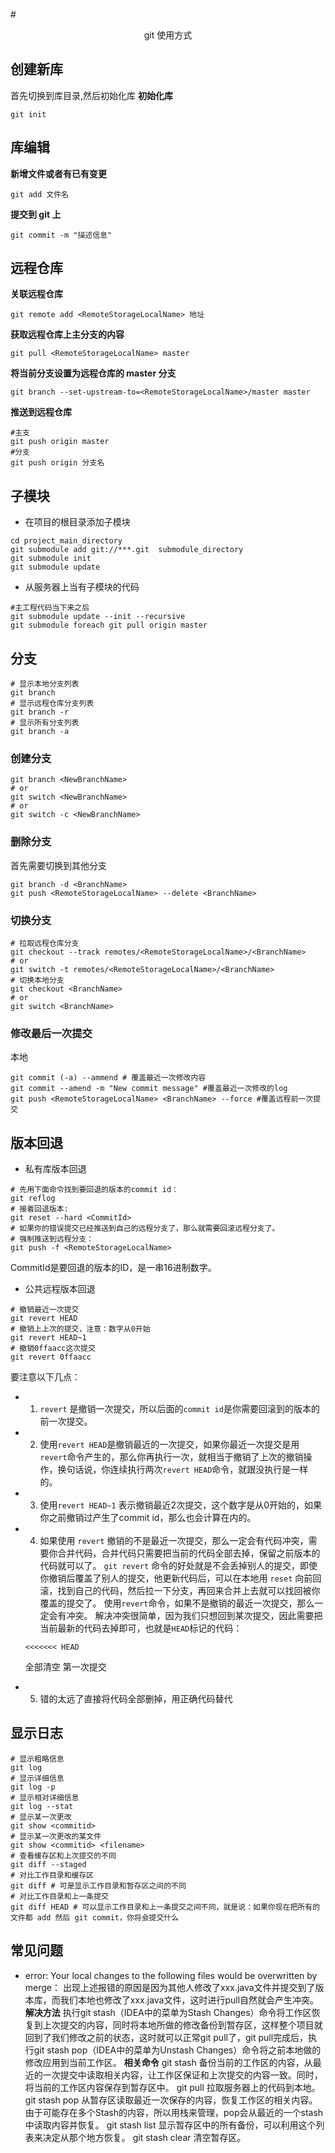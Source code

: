 <!-- @import "my-style.less" -->

#<center>git 使用方式</center>

## 创建新库

首先切换到库目录,然后初始化库
**初始化库**

```shell
git init
```

## 库编辑

**新增文件或者有已有变更**

```shell
git add 文件名
```

**提交到 git 上**

```shell
git commit -m "描述信息"
```

## 远程仓库

**关联远程仓库**

```shell
git remote add <RemoteStorageLocalName> 地址
```

**获取远程仓库上主分支的内容**

```shell
git pull <RemoteStorageLocalName> master
```

**将当前分支设置为远程仓库的 master 分支**

```shell
git branch --set-upstream-to=<RemoteStorageLocalName>/master master
```

**推送到远程仓库**

```shell
#主支
git push origin master
#分支
git push origin 分支名
```

## 子模块

- 在项目的根目录添加子模块

```shell
cd project_main_directory
git submodule add git://***.git  submodule_directory
git submodule init
git submodule update
```

- 从服务器上当有子模块的代码

```shell
#主工程代码当下来之后
git submodule update --init --recursive
git submodule foreach git pull origin master
```

## 分支
```shell
# 显示本地分支列表
git branch
# 显示远程仓库分支列表
git branch -r
# 显示所有分支列表
git branch -a
```
### 创建分支
```shell
git branch <NewBranchName>
# or
git switch <NewBranchName>
# or
git switch -c <NewBranchName>
```
### 删除分支
首先需要切换到其他分支
```shell
git branch -d <BranchName>
git push <RemoteStorageLocalName> --delete <BranchName>
```
### 切换分支
```shell
# 拉取远程仓库分支
git checkout --track remotes/<RemoteStorageLocalName>/<BranchName>
# or
git switch -t remotes/<RemoteStorageLocalName>/<BranchName>
# 切换本地分支
git checkout <BranchName> 
# or 
git switch <BranchName>
```
### 修改最后一次提交
本地
```shell
git commit (-a) --ammend # 覆盖最近一次修改内容
git commit --amend -m "New commit message" #覆盖最近一次修改的log
git push <RemoteStorageLocalName> <BranchName> --force #覆盖远程前一次提交
```

## 版本回退
- 私有库版本回退
```shell
# 先用下面命令找到要回退的版本的commit id：
git reflog
# 接着回退版本:
git reset --hard <CommitId>
# 如果你的错误提交已经推送到自己的远程分支了，那么就需要回滚远程分支了。
# 强制推送到远程分支：
git push -f <RemoteStorageLocalName>
```
CommitId是要回退的版本的ID，是一串16进制数字。

- 公共远程版本回退
```shell
# 撤销最近一次提交
git revert HEAD                     
# 撤销上上次的提交，注意：数字从0开始
git revert HEAD~1                   
# 撤销0ffaacc这次提交
git revert 0ffaacc                  
```

要注意以下几点：

- 1. `revert` 是撤销一次提交，所以后面的`commit id`是你需要回滚到的版本的前一次提交。

- 2. 使用`revert HEAD`是撤销最近的一次提交，如果你最近一次提交是用`revert`命令产生的，那么你再执行一次，就相当于撤销了上次的撤销操作，换句话说，你连续执行两次`revert HEAD`命令，就跟没执行是一样的。
- 3. 使用`revert HEAD~1` 表示撤销最近2次提交，这个数字是从0开始的，如果你之前撤销过产生了commit id，那么也会计算在内的。
- 4. 如果使用 `revert` 撤销的不是最近一次提交，那么一定会有代码冲突，需要你合并代码，合并代码只需要把当前的代码全部去掉，保留之前版本的代码就可以了。
    `git revert` 命令的好处就是不会丢掉别人的提交，即使你撤销后覆盖了别人的提交，他更新代码后，可以在本地用 `reset` 向前回滚，找到自己的代码，然后拉一下分支，再回来合并上去就可以找回被你覆盖的提交了。
    使用`revert`命令，如果不是撤销的最近一次提交，那么一定会有冲突。
    解决冲突很简单，因为我们只想回到某次提交，因此需要把当前最新的代码去掉即可，也就是`HEAD`标记的代码：
    ```output
    <<<<<<< HEAD
    ```

    全部清空
    第一次提交

- 5. 错的太远了直接将代码全部删掉，用正确代码替代

## 显示日志
```shell
# 显示粗略信息
git log
# 显示详细信息
git log -p
# 显示相对详细信息
git log --stat
# 显示某一次更改
git show <commitid>
# 显示某一次更改的某文件
git show <commitid> <filename>
# 查看缓存区和上次提交的不同
git diff --staged
# 对比工作目录和缓存区
git diff # 可是显示工作目录和暂存区之间的不同
# 对比工作目录和上一条提交
git diff HEAD # 可以显示工作目录和上一条提交之间不同，就是说：如果你现在把所有的文件都 add 然后 git commit，你将会提交什么
```

## 常见问题
 
- error: Your local changes to the following files would be overwritten by merge：
    出现上述报错的原因是因为其他人修改了xxx.java文件并提交到了版本库，而我们本地也修改了xxx.java文件，这时进行pull自然就会产生冲突。
**解决方法**
执行git stash（IDEA中的菜单为Stash Changes）命令将工作区恢复到上次提交的内容，同时将本地所做的修改备份到暂存区，这样整个项目就回到了我们修改之前的状态，这时就可以正常git pull了，git pull完成后，执行git stash pop（IDEA中的菜单为Unstash Changes）命令将之前本地做的修改应用到当前工作区。
**相关命令**
git stash
备份当前的工作区的内容，从最近的一次提交中读取相关内容，让工作区保证和上次提交的内容一致。同时，将当前的工作区内容保存到暂存区中。
git pull
拉取服务器上的代码到本地。
git stash pop
从暂存区读取最近一次保存的内容，恢复工作区的相关内容。由于可能存在多个Stash的内容，所以用栈来管理，pop会从最近的一个stash中读取内容并恢复。
git stash list
显示暂存区中的所有备份，可以利用这个列表来决定从那个地方恢复。
git stash clear
清空暂存区。